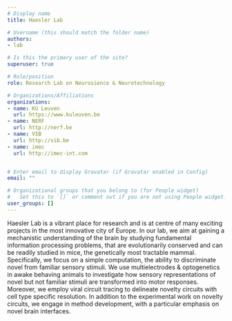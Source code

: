 ```yaml
---
# Display name
title: Haesler Lab

# Username (this should match the folder name)
authors:
- lab

# Is this the primary user of the site?
superuser: true

# Role/position
role: Research Lab on Neurosience & Neurotechnology

# Organizations/Affiliations
organizations:
- name: KU Leuven
  url: https://www.kuleuven.be
- name: NERF
  url: http://nerf.be
- name: VIB 
  url: http://vib.be
- name: imec
  url: http://imec-int.com


# Enter email to display Gravatar (if Gravatar enabled in Config)
email: ""

# Organizational groups that you belong to (for People widget)
#   Set this to `[]` or comment out if you are not using People widget.
user_groups: []
---
```


Haesler Lab is a vibrant place for research and is at centre of many exciting projects in the most innovative city of Europe. In our lab, we aim at gaining a mechanistic understanding of the brain by studying fundamental information processing problems, that are evolutionarily conserved and can be readily studied in mice, the genetically most tractable mammal. Specifically, we focus on a simple computation, the ability to discriminate novel from familiar sensory stimuli. We use multielectrodes & optogenetics in awake behaving animals to investigate how sensory representations of novel but not familiar stimuli are transformed into motor responses. Moreover, we employ viral circuit tracing to delineate novelty circuits with cell type specific resolution. In addition to the experimental work on novelty circuits, we engage in method development, with a particular emphasis on novel brain interfaces.